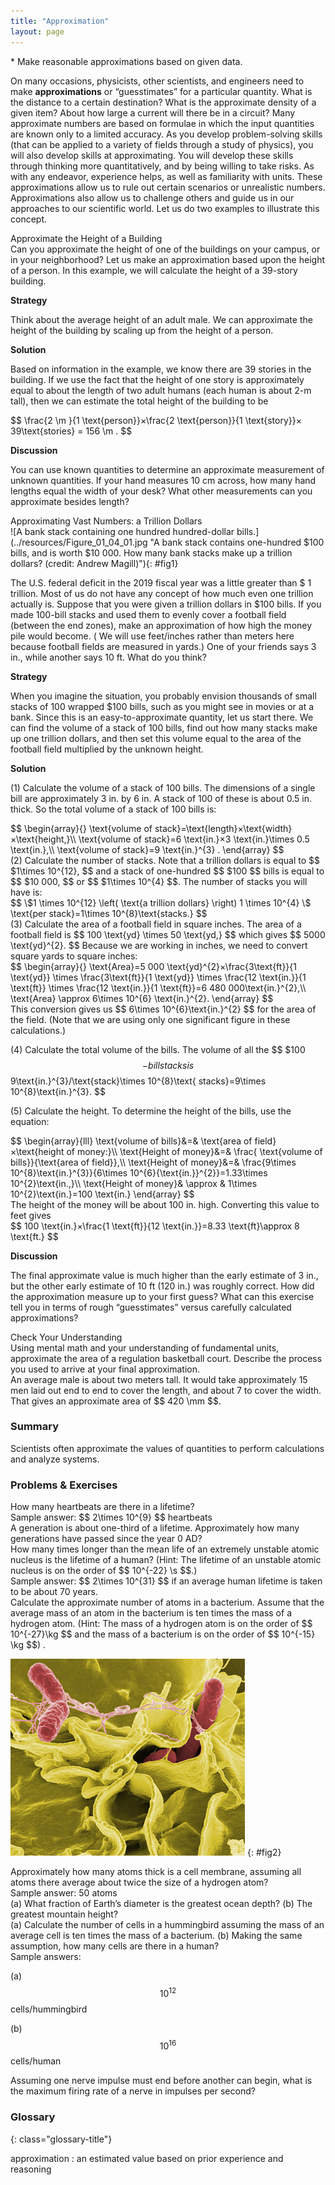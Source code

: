```yaml
---
title: "Approximation"
layout: page
---
```


<div class="abstract" markdown="1">
* Make reasonable approximations based on given data.

</div>

On many occasions, physicists, other scientists, and engineers need to make
**approximations** or “guesstimates”
for a particular quantity. What is the distance to a certain destination? What
is the approximate density of a given item? About how large a current will there
be in a circuit? Many approximate numbers are based on formulae in which the
input quantities are known only to a limited accuracy. As you develop
problem-solving skills (that can be applied to a variety of fields through a
study of physics), you will also develop skills at approximating. You will
develop these skills through thinking more quantitatively, and by being willing
to take risks. As with any endeavor, experience helps, as well as familiarity
with units. These approximations allow us to rule out certain scenarios or
unrealistic numbers. Approximations also allow us to challenge others and guide
us in our approaches to our scientific world. Let us do two examples to
illustrate this concept.

<div class="example" markdown="1">
<div class="title">
Approximate the Height of a Building
</div>
Can you approximate the height of one of the buildings on your campus, or in your neighborhood? Let us make an approximation based upon the height of a person. In this example, we will calculate the height of a 39-story building.

**Strategy**

Think about the average height of an adult male. We can approximate the height
of the building by scaling up from the height of a person.

**Solution**

Based on information in the example, we know there are 39 stories in the
building. If we use the fact that the height of one story is approximately equal
to about the length of two adult humans (each human is about 2-m tall), then we
can estimate the total height of the building to be

<div class="equation">
 $$ \frac{2 \m }{1 \text{person}}×\frac{2 \text{person}}{1 \text{story}}× 39\text{stories}
= 156 \m . $$
</div>

**Discussion**

You can use known quantities to determine an approximate measurement of unknown
quantities. If your hand measures 10 cm across, how many hand lengths equal the
width of your desk? What other measurements can you approximate besides length?

</div>

<div class="example" markdown="1">
<div class="title">
Approximating Vast Numbers: a Trillion Dollars
</div>
![A bank stack containing one hundred hundred-dollar bills.](../resources/Figure_01_04_01.jpg "A bank stack contains one-hundred $100 bills, and is worth $10 000. How many bank stacks make up a trillion dollars? (credit: Andrew Magill)"){: #fig1}

The U.S. federal deficit in the 2019 fiscal year was a little greater than $ 1
trillion. Most of us do not have any concept of how much even one trillion
actually is. Suppose that you were given a trillion dollars in $100 bills. If
you made 100-bill stacks and used them to evenly cover a football field (between
the end zones), make an approximation of how high the money pile would become. (
We will use feet/inches rather than meters here because football fields are
measured in yards.) One of your friends says 3 in., while another says 10 ft.
What do you think?

**Strategy**

When you imagine the situation, you probably envision thousands of small stacks
of 100 wrapped $100 bills, such as you might see in movies or at a bank. Since
this is an easy-to-approximate quantity, let us start there. We can find the
volume of a stack of 100 bills, find out how many stacks make up one trillion
dollars, and then set this volume equal to the area of the football field
multiplied by the unknown height.

**Solution**

(1) Calculate the volume of a stack of 100 bills. The dimensions of a single
bill are approximately 3 in. by 6 in. A stack of 100 of these is about 0.5 in.
thick. So the total volume of a stack of 100 bills is:

<div class="equation">
 $$ \begin{array}{}
\text{volume of stack}=\text{length}×\text{width}×\text{height,}\\
\text{volume of stack}=6 \text{in.}×3 \text{in.}\times 0.5 \text{in.},\\
\text{volume of stack}=9 \text{in.}^{3} .
\end{array} $$
</div>
(2) Calculate the number of stacks. Note that a trillion dollars is equal to $$ $1\times 10^{12}, $$
and a stack of one-hundred $$ $100 $$ bills is equal to $$ $10 000, $$
or $$ $1\times 10^{4} $$. The number of stacks you will have is:

<div class="equation">
 $$ \$1 \times 10^{12}
\left( \text{a trillion dollars} \right)
 1 \times 10^{4} \$ \text{per stack}=1\times 10^{8}\text{stacks.} $$
</div>
(3) Calculate the area of a football field in square inches. The area of a football field is
$$ 100 \text{yd} \times 50 \text{yd,} $$
which gives $$ 5000 \text{yd}^{2}. $$
Because we are working in inches, we need to convert square yards to square
inches:

<div class="equation">
 $$ \begin{array}{}
\text{Area}=5 000 \text{yd}^{2}×\frac{3\text{ft}}{1 \text{yd}} \times
\frac{3\text{ft}}{1 \text{yd}} \times \frac{12 \text{in.}}{1 \text{ft}}
\times \frac{12 \text{in.}}{1 \text{ft}}=6 480 000\text{in.}^{2},\\
\text{Area} \approx 6\times 10^{6} \text{in.}^{2}.
\end{array} $$
</div>
This conversion gives us $$ 6\times 10^{6}\text{in.}^{2} $$
for the area of the field. (Note that we are using only one significant figure
in these calculations.)

(4) Calculate the total volume of the bills. The volume of all the $$ $100 $$ -bill
stacks is $$ 9\text{in.}^{3}/\text{stack}\times 10^{8}\text{
stacks}=9\times 10^{8}\text{in.}^{3}. $$

(5) Calculate the height. To determine the height of the bills, use the
equation:

<div class="equation">
 $$ \begin{array}{lll}
\text{volume of bills}&=& \text{area of field}×\text{height of money:}\\
\text{Height of money}&=& \frac{ \text{volume of bills}}{\text{area of field}},\\
\text{Height of money}&=& \frac{9\times 10^{8}\text{in.}^{3}}{6\times 10^{6}{\text{in.}}^{2}}=1.33\times 10^{2}\text{in.,}\\
\text{Height of money}& \approx & 1\times 10^{2}\text{in.}=100 \text{in.}
\end{array} $$
</div>
The height of the money will be about 100 in. high. Converting this value to feet gives

<div class="equation">
 $$ 100 \text{in.}×\frac{1 \text{ft}}{12 \text{in.}}=8.33 \text{ft}\approx 8 \text{ft.} $$
</div>

**Discussion**

The final approximate value is much higher than the early estimate of 3 in., but
the other early estimate of 10 ft (120 in.) was roughly correct. How did the
approximation measure up to your first guess? What can this exercise tell you in
terms of rough “guesstimates” versus carefully calculated approximations?

</div>

<div class="exercise" data-print-placement="here" data-element-type="check-understanding" data-label="">
<div class="title">
Check Your Understanding
</div>
<div class="problem" markdown="1">
Using mental math and your understanding of fundamental units, approximate the area of a regulation basketball court. Describe the process you used to arrive at your final approximation.

</div>
<div class="solution" data-print-placement="here" markdown="1">
An average male is about two meters tall. It would take approximately 15 men
laid out end to end to cover the length, and about 7 to cover the width. That gives an approximate area of $$ 420 \mm $$.

</div>
</div>

### Summary

Scientists often approximate the values of quantities to perform calculations
and analyze systems.

### Problems &amp; Exercises

<div class="exercise" data-element-type="problems-exercises">
<div class="problem" markdown="1">
How many heartbeats are there in a lifetime?

</div>
<div class="solution" markdown="1">
Sample answer: $$ 2\times 10^{9} $$ heartbeats

</div>
</div>

<div class="exercise" data-element-type="problems-exercises">
<div class="problem" markdown="1">
A generation is about one-third of a lifetime. Approximately how many generations have passed since the year 0 AD?

</div>
</div>

<div class="exercise" data-element-type="problems-exercises">
<div class="problem" markdown="1">
How many times longer than the mean life of an extremely unstable atomic
nucleus is the lifetime of a human? (Hint: The lifetime of an unstable atomic nucleus is on the order of $$ 10^{-22} \s $$.)

</div>
<div class="solution" markdown="1">
Sample answer: $$ 2\times 10^{31} $$ if an average human lifetime is taken
to be about 70 years.

</div>
</div>

<div class="exercise" data-element-type="problems-exercises">
<div class="problem" markdown="1">
Calculate the approximate number of atoms in a bacterium. Assume that the average mass of an atom in the bacterium is ten
times the mass of a hydrogen atom. (Hint: The mass of a hydrogen atom is on the order of $$ 10^{-27}\kg $$
and the mass of a bacterium is on the order of $$ 10^{-15} \kg $$) .

</div>
</div>

![A magnified image of the bacterium Salmonella attacking a human cell. The bacterium is rod shaped and about zero point seven to one point five micrometers in diameter and two to five micrometers in length.](../resources/Figure_01_04_02.jpg "This color-enhanced photo shows Salmonella typhimurium (red) attacking human cells. These bacteria are commonly known for causing foodborne illness. Can you estimate the number of atoms in each bacterium? (credit: Rocky Mountain Laboratories, NIAID, NIH)")
{: #fig2}

<div class="exercise" data-element-type="problems-exercises">
<div class="problem" markdown="1">
Approximately how many atoms thick is a cell membrane, assuming all atoms there average about twice the size of a hydrogen atom?

</div>
<div class="solution" markdown="1">
Sample answer: 50 atoms

</div>
</div>

<div class="exercise" data-element-type="problems-exercises">
<div class="problem" markdown="1">
(a) What fraction of Earth’s diameter is the greatest ocean depth?
(b) The greatest mountain height?

</div>
</div>

<div class="exercise" data-element-type="problems-exercises">
<div class="problem" markdown="1">
(a) Calculate the number of cells in a hummingbird assuming the mass of an average cell is ten times the mass of a bacterium.
(b) Making the same assumption, how many cells are there in a human?

</div>
<div class="solution" markdown="1">
Sample answers:

(a) $$ 10^{12} $$ cells/hummingbird

(b) $$ 10^{16} $$ cells/human

</div>
</div>

<div class="exercise" data-element-type="problems-exercises">
<div class="problem" markdown="1">
Assuming one nerve impulse must end before another can begin, what is the maximum firing rate of a nerve in impulses per second?

</div>
</div>

<div class="glossary" markdown="1">

### Glossary
{: class="glossary-title"}

approximation
: an estimated value based on prior experience and reasoning

</div>
